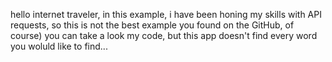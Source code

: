 hello internet traveler, in this example, i have been honing my skills with API requests, so this is not the best example you found on the GitHub, of course) you can take a look my code, but this app doesn't find every word you woluld like to find...
